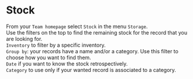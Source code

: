 # Stock

From your `Team homepage` select `Stock` in the menu `Storage`.  
Use the filters on the top to find the remaining stock for the record that you are looking for.  
`Inventory` to filter by a specific inventory.  
`Group by`: your records have a name and/or a category. Use this filter to choose how you want to find them.  
`Date` if you want to know the stock retrospectively.  
`Category` to use only if your wanted record is associated to a category.  
